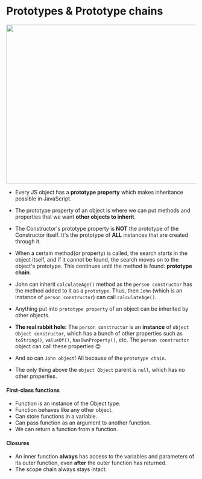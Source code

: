 # Prototypes & Prototype chains

<p align="left">
  <img width="620" height="420" src="https://res.cloudinary.com/mostmojo/image/upload/v1560512736/Screenshot_2019-06-14_at_12.42.18.png">
</p>

* Every JS object has a **prototype property** which makes inheritance possible in JavaScript.
* The prototype property of an object is where we can put methods and properties that we want **other objects to inherit**.
* The Constructor's prototype property is **NOT** the prototype of the Constructor itself. It's the prototype of **ALL** instances that are created through it.
* When a certain method(or property) is called, the search starts in the object itself, and if it cannot be found, the search moves on to the object's prototype. This continues until the method is found: **prototype chain**.

* John can inherit `calculateAge()` method as the `person constructor` has the method added to it as a `prototype`. Thus, then `John` (which is an instance of `person constructor`) can call `calculateAge()`.
* Anything put into `prototype property` of an object can be inherited by other objects.
* **The real rabbit hole:** The `person constructor` is an **instance** of `object Object constructor`, which has a bunch of other properties such as `toString()`, `valueOf()`, `hasOwnProperty()`, etc. The `person constructor` object can call these properties 😊
* And so can `John object`! All because of the `prototype chain`.
* The only thing above the `object Object` parent is `null`, which has no other properties.

#### First-class functions

* Function is an instance of the Object type.
* Function behaves like any other object.
* Can store functions in a variable.
* Can pass function as an argument to another function.
* We can return a function from a function.

#### Closures

* An inner function **always** has access to the variables and parameters of its outer function, even **after** the outer function has returned.
* The scope chain always stays intact.
